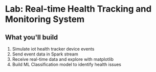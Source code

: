 # Lab: Real-time Health Tracking and Monitoring System

## What you'll build

1. Simulate iot health tracker device events
2. Send event data in Spark stream
3. Receive real-time data and explore with matplotlib
4. Build ML Classification model to identify health issues